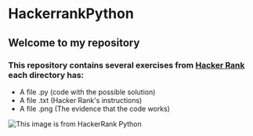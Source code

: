 # HackerrankPython

## __Welcome to my repository__

### This repository contains several exercises from [Hacker Rank](https://www.hackerrank.com) each directory has:
* A file .py (code with the possible solution)
* A file .txt (Hacker Rank's instructions)
* A file .png (The evidence that the code works)

![This image is from HackerRank Python](/../main/python.jpeg)

